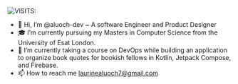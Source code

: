 <!---
aluoch-dev/aluoch-dev is a ✨ special ✨ repository because its `README.md` (this file) appears on your GitHub profile.
You can click the Preview link to take a look at your changes.
--->

  ![VISITS:](https://visitor-badge.laobi.icu/badge?page_id=aluoch-dev)

- 👋 Hi, I’m @aluoch-dev ~ A software Engineer and Product Designer 
- 🎓 I’m currently pursuing my Masters in Computer Science from the University of Esat London. 
- 🌱 I’m currently taking a course on DevOps while building an application to organize book quotes for bookish fellows in Kotlin, Jetpack Compose, and Firebase.
- 📫 How to reach me laurinealuoch7@gmail.com



